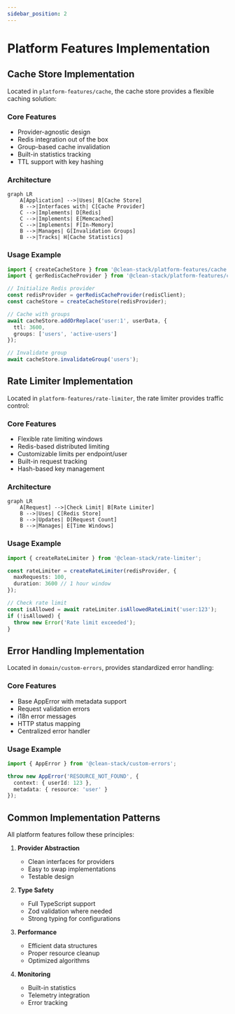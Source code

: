 ```yaml
---
sidebar_position: 2
---
```


# Platform Features Implementation

## Cache Store Implementation

Located in `platform-features/cache`, the cache store provides a flexible caching solution:

### Core Features
- Provider-agnostic design
- Redis integration out of the box
- Group-based cache invalidation
- Built-in statistics tracking
- TTL support with key hashing

### Architecture

```mermaid
graph LR
    A[Application] -->|Uses| B[Cache Store]
    B -->|Interfaces with| C[Cache Provider]
    C -->|Implements| D[Redis]
    C -->|Implements| E[Memcached]
    C -->|Implements| F[In-Memory]
    B -->|Manages| G[Invalidation Groups]
    B -->|Tracks| H[Cache Statistics]
```

### Usage Example

```typescript
import { createCacheStore } from '@clean-stack/platform-features/cache';
import { gerRedisCacheProvider } from '@clean-stack/platform-features/cache';

// Initialize Redis provider
const redisProvider = gerRedisCacheProvider(redisClient);
const cacheStore = createCacheStore(redisProvider);

// Cache with groups
await cacheStore.addOrReplace('user:1', userData, {
  ttl: 3600,
  groups: ['users', 'active-users']
});

// Invalidate group
await cacheStore.invalidateGroup('users');
```

## Rate Limiter Implementation

Located in `platform-features/rate-limiter`, the rate limiter provides traffic control:

### Core Features
- Flexible rate limiting windows
- Redis-based distributed limiting
- Customizable limits per endpoint/user
- Built-in request tracking
- Hash-based key management

### Architecture

```mermaid
graph LR
    A[Request] -->|Check Limit| B[Rate Limiter]
    B -->|Uses| C[Redis Store]
    B -->|Updates| D[Request Count]
    B -->|Manages| E[Time Windows]
```

### Usage Example

```typescript
import { createRateLimiter } from '@clean-stack/rate-limiter';

const rateLimiter = createRateLimiter(redisProvider, {
  maxRequests: 100,
  duration: 3600 // 1 hour window
});

// Check rate limit
const isAllowed = await rateLimiter.isAllowedRateLimit('user:123');
if (!isAllowed) {
  throw new Error('Rate limit exceeded');
}
```

## Error Handling Implementation

Located in `domain/custom-errors`, provides standardized error handling:

### Core Features
- Base AppError with metadata support
- Request validation errors
- i18n error messages
- HTTP status mapping
- Centralized error handler

### Usage Example

```typescript
import { AppError } from '@clean-stack/custom-errors';

throw new AppError('RESOURCE_NOT_FOUND', {
  context: { userId: 123 },
  metadata: { resource: 'user' }
});
```

## Common Implementation Patterns

All platform features follow these principles:

1. **Provider Abstraction**
   - Clean interfaces for providers
   - Easy to swap implementations
   - Testable design

2. **Type Safety**
   - Full TypeScript support
   - Zod validation where needed
   - Strong typing for configurations

3. **Performance**
   - Efficient data structures
   - Proper resource cleanup
   - Optimized algorithms

4. **Monitoring**
   - Built-in statistics
   - Telemetry integration
   - Error tracking
